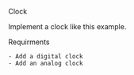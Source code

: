 Clock

Implement a clock like this example.

Requirments

    - Add a digital clock
    - Add an analog clock
